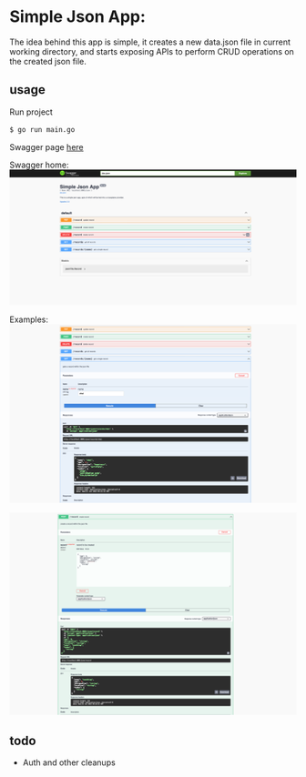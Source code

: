 # Simple Json App:

The idea behind this app is simple, it creates a new data.json file in current working directory, and starts exposing APIs to perform CRUD operations on the created json file.

## usage

Run project

```bash
$ go run main.go
```

Swagger page [here](http://localhost:8081/swagger/index.html)

Swagger home:
![Swagger page](./images/swagger1.png)

Examples:
![Swagger page](./images/swagger2.png)

![Swagger page](./images/swagger3.png)

## todo

- Auth and other cleanups
